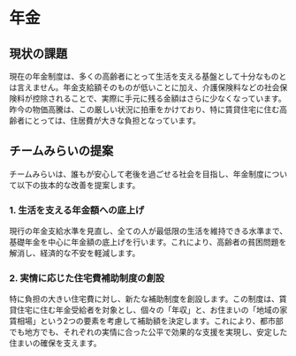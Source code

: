 # 年金

## 現状の課題

現在の年金制度は、多くの高齢者にとって生活を支える基盤として十分なものとは言えません。年金支給額そのものが低いことに加え、介護保険料などの社会保険料が控除されることで、実際に手元に残る金額はさらに少なくなっています。昨今の物価高騰は、この厳しい状況に拍車をかけており、特に賃貸住宅に住む高齢者にとっては、住居費が大きな負担となっています。

## チームみらいの提案

チームみらいは、誰もが安心して老後を過ごせる社会を目指し、年金制度について以下の抜本的な改善を提案します。

### 1. 生活を支える年金額への底上げ

現行の年金支給水準を見直し、全ての人が最低限の生活を維持できる水準まで、基礎年金を中心に年金額の底上げを行います。これにより、高齢者の貧困問題を解消し、経済的な不安を軽減します。

### 2. 実情に応じた住宅費補助制度の創設

特に負担の大きい住宅費に対し、新たな補助制度を創設します。この制度は、賃貸住宅に住む年金受給者を対象とし、個々の「年収」と、お住まいの「地域の家賃相場」という2つの要素を考慮して補助額を決定します。これにより、都市部でも地方でも、それぞれの実情に合った公平で効果的な支援を実現し、安定した住まいの確保を支えます。
